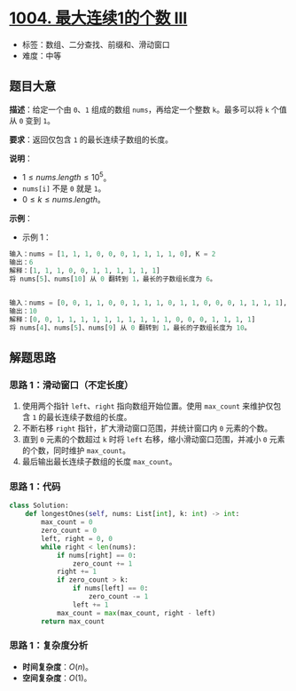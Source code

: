 # [1004. 最大连续1的个数 III](https://leetcode.cn/problems/max-consecutive-ones-iii/)

- 标签：数组、二分查找、前缀和、滑动窗口
- 难度：中等

## 题目大意

**描述**：给定一个由 `0`、`1` 组成的数组 `nums`，再给定一个整数 `k`。最多可以将 `k` 个值从 `0` 变到 `1`。

**要求**：返回仅包含 `1` 的最长连续子数组的长度。

**说明**：

- $1 \le nums.length \le 10^5$。
- `nums[i]` 不是 `0` 就是 `1`。
- $0 \le k \le nums.length$。

**示例**：

- 示例 1：

```python
输入：nums = [1, 1, 1, 0, 0, 0, 1, 1, 1, 1, 0], K = 2
输出：6
解释：[1, 1, 1, 0, 0, 1, 1, 1, 1, 1, 1]
将 nums[5]、nums[10] 从 0 翻转到 1，最长的子数组长度为 6。


输入：nums = [0, 0, 1, 1, 0, 0, 1, 1, 1, 0, 1, 1, 0, 0, 0, 1, 1, 1, 1], K = 3
输出：10
解释：[0, 0, 1, 1, 1, 1, 1, 1, 1, 1, 1, 1, 0, 0, 0, 1, 1, 1, 1]
将 nums[4]、nums[5]、nums[9] 从 0 翻转到 1，最长的子数组长度为 10。
```

## 解题思路

### 思路 1：滑动窗口（不定长度）

1. 使用两个指针 `left`、`right` 指向数组开始位置。使用 `max_count` 来维护仅包含 `1` 的最长连续子数组的长度。
2. 不断右移 `right` 指针，扩大滑动窗口范围，并统计窗口内 `0` 元素的个数。
3. 直到 `0` 元素的个数超过 `k` 时将 `left` 右移，缩小滑动窗口范围，并减小 `0` 元素的个数，同时维护 `max_count`。
4. 最后输出最长连续子数组的长度 `max_count`。

### 思路 1：代码

```python
class Solution:
    def longestOnes(self, nums: List[int], k: int) -> int:
        max_count = 0
        zero_count = 0
        left, right = 0, 0
        while right < len(nums):
            if nums[right] == 0:
                zero_count += 1
            right += 1
            if zero_count > k:
                if nums[left] == 0:
                    zero_count -= 1
                left += 1
            max_count = max(max_count, right - left)
        return max_count
```

### 思路 1：复杂度分析

- **时间复杂度**：$O(n)$。
- **空间复杂度**：$O(1)$。

